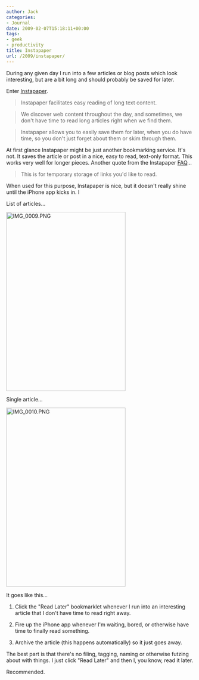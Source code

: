 ```yaml
---
author: Jack
categories:
- Journal
date: 2009-02-07T15:18:11+00:00
tags:
- geek
- productivity
title: Instapaper
url: /2009/instapaper/
---
```


During any given day I run into a few articles or blog posts which look interesting, but are a bit long and should probably be saved for later.

Enter [Instapaper](http://www.instapaper.com/).

> Instapaper facilitates easy reading of long text content.
  
>
  
> We discover web content throughout the day, and sometimes, we don't have time to read long articles right when we find them.
  
>
  
> Instapaper allows you to easily save them for later, when you do have time, so you don't just forget about them or skim through them.

At first glance Instapaper might be just another bookmarking service. It's not. It saves the article or post in a nice, easy to read, text-only format. This works very well for longer pieces. Another quote from the Instapaper [FAQ](http://www.instapaper.com/faq)&#8230;

> This is for temporary storage of links you'd like to read.

When used for this purpose, Instapaper is nice, but it doesn't really shine until the iPhone app kicks in. I

List of articles&#8230;
  
<img src="http://baty.net/files/img-0009.png" alt="IMG_0009.PNG" border="0" width="320" height="480" />

Single article&#8230;
  
<img src="http://baty.net/files/img-0010.png" alt="IMG_0010.PNG" border="0" width="320" height="480" />

It goes like this&#8230;

1. Click the "Read Later" bookmarklet whenever I run into an interesting article that I don't have time to read right away.
  
2. Fire up the iPhone app whenever I'm waiting, bored, or otherwise have time to finally read something.
  
3. Archive the article (this happens automatically) so it just goes away.

The best part is that there's no filing, tagging, naming or otherwise futzing about with things. I just click "Read Later" and then I, you know, read it later.

Recommended.